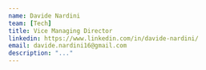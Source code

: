 ```yaml
---
name: Davide Nardini
team: [Tech]
title: Vice Managing Director
linkedin: https://www.linkedin.com/in/davide-nardini/
email: davide.nardini16@gmail.com
description: "..."
---
```

